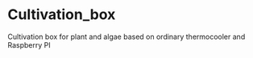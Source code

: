 # Cultivation_box
Cultivation box for plant and algae based on ordinary thermocooler and Raspberry PI
